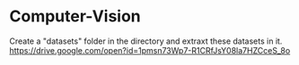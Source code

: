 # Computer-Vision

Create a "datasets" folder in the directory and extraxt these datasets in it. https://drive.google.com/open?id=1pmsn73Wp7-R1CRfJsY08la7HZCceS_8o
